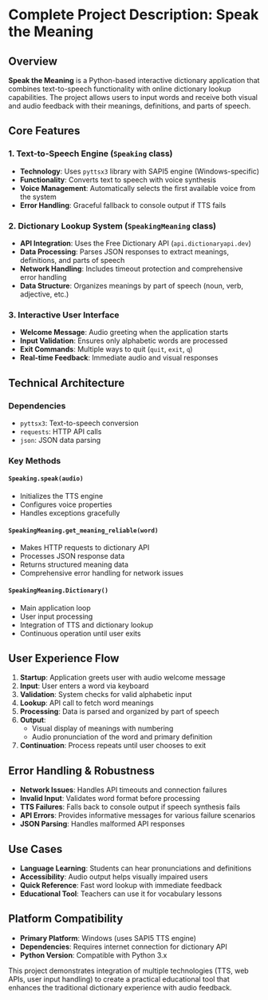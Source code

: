 
# Complete Project Description: Speak the Meaning

## Overview
**Speak the Meaning** is a Python-based interactive dictionary application that combines text-to-speech functionality with online dictionary lookup capabilities. The project allows users to input words and receive both visual and audio feedback with their meanings, definitions, and parts of speech.

## Core Features

### 1. Text-to-Speech Engine (`Speaking` class)
- **Technology**: Uses `pyttsx3` library with SAPI5 engine (Windows-specific)
- **Functionality**: Converts text to speech with voice synthesis
- **Voice Management**: Automatically selects the first available voice from the system
- **Error Handling**: Graceful fallback to console output if TTS fails

### 2. Dictionary Lookup System (`SpeakingMeaning` class)
- **API Integration**: Uses the Free Dictionary API (`api.dictionaryapi.dev`)
- **Data Processing**: Parses JSON responses to extract meanings, definitions, and parts of speech
- **Network Handling**: Includes timeout protection and comprehensive error handling
- **Data Structure**: Organizes meanings by part of speech (noun, verb, adjective, etc.)

### 3. Interactive User Interface
- **Welcome Message**: Audio greeting when the application starts
- **Input Validation**: Ensures only alphabetic words are processed
- **Exit Commands**: Multiple ways to quit (`quit`, `exit`, `q`)
- **Real-time Feedback**: Immediate audio and visual responses

## Technical Architecture

### Dependencies
- `pyttsx3`: Text-to-speech conversion
- `requests`: HTTP API calls
- `json`: JSON data parsing

### Key Methods

#### `Speaking.speak(audio)`
- Initializes the TTS engine
- Configures voice properties
- Handles exceptions gracefully

#### `SpeakingMeaning.get_meaning_reliable(word)`
- Makes HTTP requests to dictionary API
- Processes JSON response data
- Returns structured meaning data
- Comprehensive error handling for network issues

#### `SpeakingMeaning.Dictionary()`
- Main application loop
- User input processing
- Integration of TTS and dictionary lookup
- Continuous operation until user exits

## User Experience Flow

1. **Startup**: Application greets user with audio welcome message
2. **Input**: User enters a word via keyboard
3. **Validation**: System checks for valid alphabetic input
4. **Lookup**: API call to fetch word meanings
5. **Processing**: Data is parsed and organized by part of speech
6. **Output**: 
   - Visual display of meanings with numbering
   - Audio pronunciation of the word and primary definition
7. **Continuation**: Process repeats until user chooses to exit

## Error Handling & Robustness

- **Network Issues**: Handles API timeouts and connection failures
- **Invalid Input**: Validates word format before processing
- **TTS Failures**: Falls back to console output if speech synthesis fails
- **API Errors**: Provides informative messages for various failure scenarios
- **JSON Parsing**: Handles malformed API responses

## Use Cases

- **Language Learning**: Students can hear pronunciations and definitions
- **Accessibility**: Audio output helps visually impaired users
- **Quick Reference**: Fast word lookup with immediate feedback
- **Educational Tool**: Teachers can use it for vocabulary lessons

## Platform Compatibility

- **Primary Platform**: Windows (uses SAPI5 TTS engine)
- **Dependencies**: Requires internet connection for dictionary API
- **Python Version**: Compatible with Python 3.x

This project demonstrates integration of multiple technologies (TTS, web APIs, user input handling) to create a practical educational tool that enhances the traditional dictionary experience with audio feedback.
